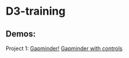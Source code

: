 # D3-training

## Demos:

Project 1:
[Gapminder!](https://ricardor.github.io/D3-training/Udemy_course/5.10.0/index.html)
[Gapminder with controls](https://ricardor.github.io/Udemy_course/6.xx/index.html)

